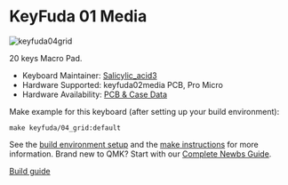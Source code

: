 # KeyFuda 01 Media

![keyfuda04grid](https://booth.pximg.net/1d33594d-0c5f-4f93-baf5-2e89e0d99afc/i/3922480/1b852855-9247-43f9-9de1-28e768fe7ae2.JPG)

20 keys Macro Pad.

* Keyboard Maintainer: [Salicylic_acid3](https://github.com/Salicylic-acid3)
* Hardware Supported: keyfuda02media PCB, Pro Micro
* Hardware Availability: [PCB & Case Data](https://github.com/Salicylic-acid3/PCB_Data)

Make example for this keyboard (after setting up your build environment):

    make keyfuda/04_grid:default

See the [build environment setup](https://docs.qmk.fm/#/getting_started_build_tools) and the [make instructions](https://docs.qmk.fm/#/getting_started_make_guide) for more information. Brand new to QMK? Start with our [Complete Newbs Guide](https://docs.qmk.fm/#/newbs).

[Build guide](https://salicylic-acid3.hatenablog.com/entry/keyfuda02-build-guide)
